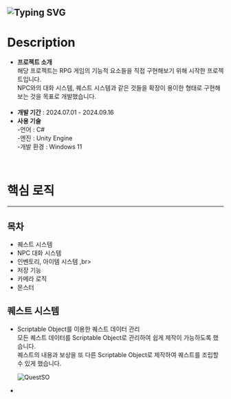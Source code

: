 ![Typing SVG](https://readme-typing-svg.demolab.com?font=Fira+Code&size=30&pause=1000&width=435&lines=JUST+KNIGHT)
---
# Description
- **프로젝트 소개** <br>
  해당 프로젝트는 RPG 게임의 기능적 요소들을 직접 구현해보기 위해 시작한 프로젝트입니다. <br>
  NPC와의 대화 시스템, 퀘스트 시스템과 같은 것들을 확장이 용이한 형태로 구현해보는 것을 목표로 개발했습니다.
<br><br>
- **개발 기간** : 2024.07.01 - 2024.09.16
- **사용 기술** <br>
-언어 : C#<br>
-엔진 : Unity Engine <br>
-개발 환경 : Windows 11 <br>
<br>


# 핵심 로직
---
## 목차
- 퀘스트 시스템 <br>
- NPC 대화 시스템 <br>
- 인벤토리, 아이템 시스템 ,br>
- 저장 기능 <br>
- 카메라 로직 <br>
- 몬스터


## 퀘스트 시스템
- Scriptable Object를 이용한 퀘스트 데이터 관리 <br>
  모든 퀘스트 데이터를 Scriptable Object로 관리하여 쉽게 제작이 가능하도록 했습니다. <br>
  퀘스트의 내용과 보상을 또 다른 Scriptable Object로 제작하여 퀘스트를 조립할 수 있게 했습니다.

  ![QuestSO](https://github.com/user-attachments/assets/078e9e25-1e0f-4308-97e6-709bdb28fe73)

- 
